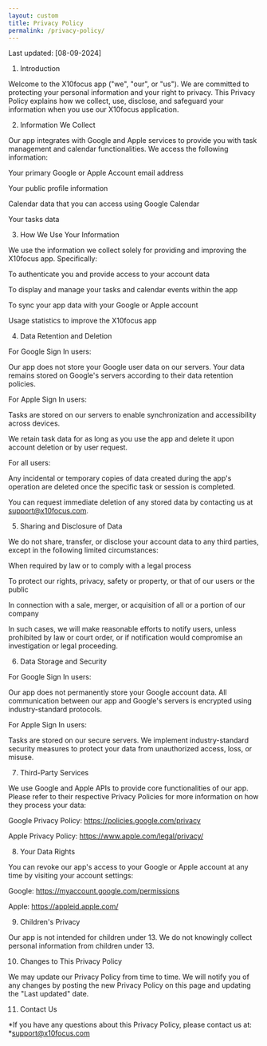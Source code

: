 ```yaml
---
layout: custom
title: Privacy Policy
permalink: /privacy-policy/
---
```


Last updated: [08-09-2024]

1. Introduction

Welcome to the X10focus app ("we", "our", or "us"). We are committed to protecting your personal information and your right to privacy. This Privacy Policy explains how we collect, use, disclose, and safeguard your information when you use our X10focus application.

2. Information We Collect

Our app integrates with Google and Apple services to provide you with task management and calendar functionalities. We access the following information:

Your primary Google or Apple Account email address

Your public profile information

Calendar data that you can access using Google Calendar

Your tasks data

3. How We Use Your Information

We use the information we collect solely for providing and improving the X10focus app. Specifically:

To authenticate you and provide access to your account data

To display and manage your tasks and calendar events within the app

To sync your app data with your Google or Apple account

Usage statistics to improve the X10focus app

4. Data Retention and Deletion

For Google Sign In users:

Our app does not store your Google user data on our servers. Your data remains stored on Google's servers according to their data retention policies.

For Apple Sign In users:

Tasks are stored on our servers to enable synchronization and accessibility across devices.

We retain task data for as long as you use the app and delete it upon account deletion or by user request.

For all users:

Any incidental or temporary copies of data created during the app's operation are deleted once the specific task or session is completed.

You can request immediate deletion of any stored data by contacting us at support@x10focus.com.

5. Sharing and Disclosure of Data

We do not share, transfer, or disclose your account data to any third parties, except in the following limited circumstances:

When required by law or to comply with a legal process

To protect our rights, privacy, safety or property, or that of our users or the public

In connection with a sale, merger, or acquisition of all or a portion of our company

In such cases, we will make reasonable efforts to notify users, unless prohibited by law or court order, or if notification would compromise an investigation or legal proceeding.

6. Data Storage and Security

For Google Sign In users:

Our app does not permanently store your Google account data. All communication between our app and Google's servers is encrypted using industry-standard protocols.

For Apple Sign In users:

Tasks are stored on our secure servers. We implement industry-standard security measures to protect your data from unauthorized access, loss, or misuse.

7. Third-Party Services

We use Google and Apple APIs to provide core functionalities of our app. Please refer to their respective Privacy Policies for more information on how they process your data:

Google Privacy Policy: https://policies.google.com/privacy

Apple Privacy Policy: https://www.apple.com/legal/privacy/

8. Your Data Rights

You can revoke our app's access to your Google or Apple account at any time by visiting your account settings:

Google: https://myaccount.google.com/permissions

Apple: https://appleid.apple.com/

9. Children's Privacy

Our app is not intended for children under 13. We do not knowingly collect personal information from children under 13.

10. Changes to This Privacy Policy

We may update our Privacy Policy from time to time. We will notify you of any changes by posting the new Privacy Policy on this page and updating the "Last updated" date.

11. Contact Us

*If you have any questions about this Privacy Policy, please contact us at: *support@x10focus.com